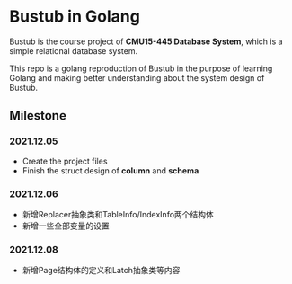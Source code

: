 # Bustub in Golang

Bustub is the course project of **CMU15-445 Database System**, which is a simple relational database system.

This repo is a golang reproduction of Bustub in the purpose of learning Golang and making better understanding about the system design of Bustub. 



## Milestone

### 2021.12.05

- Create the project files
- Finish the struct design of **column** and **schema**


### 2021.12.06
- 新增Replacer抽象类和TableInfo/IndexInfo两个结构体
- 新增一些全部变量的设置

### 2021.12.08
- 新增Page结构体的定义和Latch抽象类等内容
